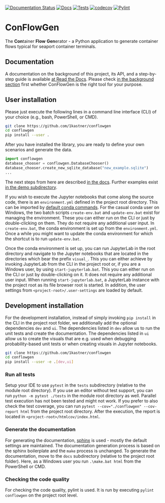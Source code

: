 [![Documentation Status](https://readthedocs.org/projects/conflowgen/badge/?version=latest)](https://conflowgen.readthedocs.io/en/latest/?badge=latest)
[![Docs](https://github.com/1kastner/conflowgen/actions/workflows/docs.yaml/badge.svg)](https://github.com/1kastner/conflowgen/actions/workflows/docs.yaml)
[![Tests](https://github.com/1kastner/conflowgen/actions/workflows/unittests.yaml/badge.svg)](https://github.com/1kastner/conflowgen/actions/workflows/unittests.yaml)
[![codecov](https://codecov.io/gh/1kastner/conflowgen/branch/main/graph/badge.svg?token=GICVMYHJ42)](https://codecov.io/gh/1kastner/conflowgen)
[![Pylint](https://github.com/1kastner/conflowgen/actions/workflows/linting.yml/badge.svg)](https://github.com/1kastner/conflowgen/actions/workflows/pylint.yml)

# ConFlowGen

The **Con**tainer **Flow** **Gen**erator - a Python application to generate container flows typical for seaport 
container terminals.

## Documentation

A documentation on the background of this project, its API, and a step-by-step guide is available
[at Read the Docs](https://conflowgen.readthedocs.io/en/latest/).
Please check 
[in the background section](https://conflowgen.readthedocs.io/en/latest/background.html)
first whether ConFlowGen is the right tool for your purpose.

## User installation

Please just execute the following lines in a command line interface (CLI) of your choice (e.g., bash, PowerShell, or 
CMD).

```bash
git clone https://github.com/1kastner/conflowgen
cd conflowgen
pip install --user .
```

After you have installed the library, you are ready to define your own scenarios and generate the data.

```python
import conflowgen
database_chooser = conflowgen.DatabaseChooser()
database_chooser.create_new_sqlite_database("new_example.sqlite")
...
```

The next steps from here are described
[in the docs](https://conflowgen.readthedocs.io/en/latest/demo.html).
Further examples exist
[in the demo subdirectory](https://github.com/1kastner/conflowgen/tree/main/demo).

If you wish to execute the Jupyter notebooks that come along the source code, there is an `environment.yml` defined in 
the project root directory. This can be imported by
[default conda commands](https://docs.conda.io/projects/conda/en/latest/user-guide/tasks/manage-environments.html).
For the casual conda user on Windows, the two batch scripts `create-env.bat` and `update-env.bat` exist for managing the environment.
These you can either run on the CLI or just by double-clicking on them.
They do not require any additional user input.
In `create-env.bat`, the conda environment is set up from the `environment.yml`.
Once a while you might want to update the conda environment for which the shortcut is to run `update-env.bat`.

Once the conda environment is set up, you can run JupyterLab in the root directory and navigate to the Jupyter notebooks
that are located in the directories which bear the prefix `visual_`.
This you can either achieve by invoking JupyterLab from the CLI in the project root or, if you are a Windows user, by using `start-jupyterlab.bat`.
This you can either run on the CLI or just by double-clicking on it.
It does not require any additional user input.
When running `start-jupyterlab.bat`, a JupyterLab instance with the project root as its file browser root is started.
In addition, the user settings from `<project-root>/.user-settings` are loaded by default.

## Development installation

For the development installation, instead of simply invoking `pip install` in the CLI in the project root folder, we 
additionally add the optional dependencies `dev` and `ui`.
The dependencies listed in `dev` allow us to run the unit tests and create the documentation.
The dependencies listed in `ui` allow us to create the visuals that are e.g. used when debugging probability-based 
unit tests or when creating visuals in Jupyter notebooks. 

```bash
git clone https://github.com/1kastner/conflowgen
cd conflowgen
pip install --user -e .[dev,ui]
```

### Run all tests

Setup your IDE to use `pytest` in the `tests` subdirectory (relative to the module root directory).
If you use an editor without test support, you can run `python -m pytest ./tests` in the module root directory as well.
Parallel test execution has not been tested and might not work.
If you prefer to also check the test coverage, you can run
`pytest --cov="./conflowgen" --cov-report html`
from the project root directory.
After the execution, the report is located in `<project-root>/htmlcov/index.html`.

### Generate the documentation

For generating the documentation, 
[sphinx](https://www.sphinx-doc.org/)
is used - mostly the default settings are maintained.
The documentation generation process is based on the sphinx boilerplate and the `make` process is unchanged.
To generate the documentation, move to the `docs` subdirectory (relative to the project root folder).
Here, as a Windows user you run `.\make.bat html` from the PowerShell or CMD.

### Checking the code quality

For checking the code quality, pylint is used.
It is run by executing `pylint conflowgen` on the project root level.
